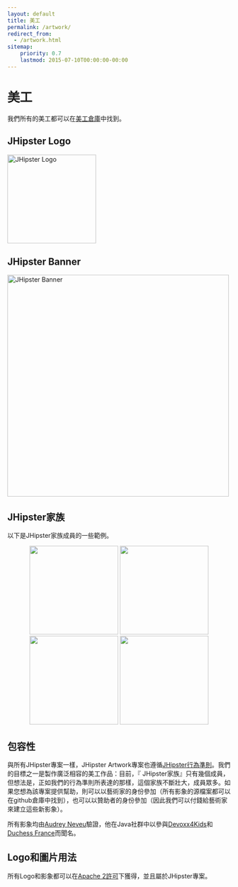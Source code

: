 ```yaml
---
layout: default
title: 美工
permalink: /artwork/
redirect_from:
  - /artwork.html
sitemap:
    priority: 0.7
    lastmod: 2015-07-10T00:00:00-00:00
---
```


# <i class="fa fa-pencil"></i> 美工

我們所有的美工都可以在[美工倉庫](https://github.com/jhipster/jhipster-artwork)中找到。

## JHipster Logo
<img src="/jhipster-artwork/logos/JHipster%20bowtie%20-%20square.png"
      alt="JHipster Logo"
      width="200">

## JHipster Banner

<img src="/jhipster-artwork/logos/JHipster%20banner.png"
      alt="JHipster Banner"
      width="500">

## JHipster家族

以下是JHipster家族成員的一些範例。

<div width="500" align="center">
  <img src="/jhipster-artwork/family/jhipster_family_member_0.svg" width="200">
  <img src="/jhipster-artwork/family/jhipster_family_member_1.svg" width="200">
  <img src="/jhipster-artwork/family/jhipster_family_member_2.svg" width="200">
  <img src="/jhipster-artwork/family/jhipster_family_member_3.svg" width="200">
</div>

## 包容性

與所有JHipster專案一樣，JHipster Artwork專案也遵循[JHipster行為準則](https://github.com/jhipster/generator-jhipster/blob/main/CODE_OF_CONDUCT.md)。我們的目標之一是製作廣泛相容的美工作品：目前，『 JHipster家族』只有幾個成員，但想法是，正如我們的行為準則所表達的那樣，這個家族不斷壯大，成員眾多。如果您想為該專案提供幫助，則可以以藝術家的身份參加（所有影象的源檔案都可以在github倉庫中找到），也可以以贊助者的身份參加（因此我們可以付錢給藝術家來建立這些新影象）。

所有影象均由[Audrey Neveu](https://twitter.com/Audrey_Neveu)驗證，他在Java社群中以參與[Devoxx4Kids](http://www.devoxx4kids.org/)和[Duchess France](https://www.duchess-france.org/)而聞名。

## Logo和圖片用法

所有Logo和影象都可以在[Apache 2許可](LICENSE.txt)下獲得，並且屬於JHipster專案。
